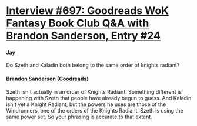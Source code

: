 # [Interview #697: Goodreads WoK Fantasy Book Club Q&A with Brandon Sanderson, Entry #24](https://www.theoryland.com/intvmain.php?i=697#24)

#### Jay

Do Szeth and Kaladin both belong to the same order of knights radiant?

#### [Brandon Sanderson (Goodreads)](http://www.goodreads.com/topic/show/446239-q-a-with-brandon-sanderson-way-of-kings?page=2#comment_24774004)

Szeth isn't actually in an order of Knights Radiant. Something different is happening with Szeth that people have already begun to guess. And Kaladin isn't yet a Knight Radiant, but the powers he uses are those of the Windrunners, one of the orders of the Knights Radiant. Szeth is using the same power set. So your phrasing is accurate to that extent.

